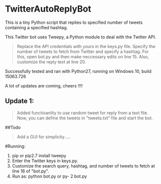 # TwitterAutoReplyBot
This is a tiny Python script that replies to specified number of tweets containing a specified hashtag.

This Twitter bot uses Tweepy, a Python module to deal with the Twitter API.

 > Replace the API credentials with yours in the keys.py file.
 > Specify the number of tweets to fetch from Twitter and specify a hashtag. For this, open bot.py and then make neccessary edits on line    15. Also, customize the reply text at line 20.
 
 Successfully tested and ran with Python27, running on Windows 10, build 15063.726
 
 A lot of updates are coming, cheers !!!!

## Update 1:
>Added functioanlity to use random tweet for reply from a text file.
 Now, you can define the tweets in "tweets.txt" file and start the bot.
 
##Todo
> Add a GUI for simplicity.....

#Running:

1. pip or pip2.7 install tweepy
2. Enter the Twitter keys in keys.py.
3. Customize the search query, hashtag, and number of tweets to fetch at line 16 of "bot.py".
4. Run as:  python bot.py or py- 2 bot.py
